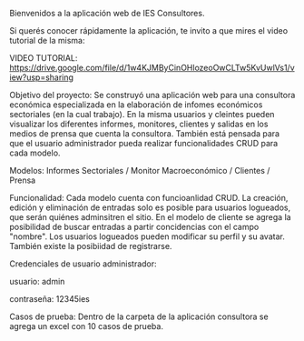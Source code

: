 Bienvenidos a la aplicación web de IES Consultores.

Si querés conocer rápidamente la aplicación, te invito a que mires el video tutorial de la misma:

VIDEO TUTORIAL: https://drive.google.com/file/d/1w4KJMByCinOHlozeoOwCLTw5KvUwlVs1/view?usp=sharing


Objetivo del proyecto: 
Se construyó una aplicación web para una consultora económica especializada en la elaboración de infomes económicos sectoriales (en la cual trabajo). En la misma usuarios y cleintes pueden visualizar los diferentes informes, monitores, clientes y salidas en los medios de prensa que cuenta la consultora. También está pensada para que el usuario administrador pueda realizar funcionalidades CRUD para cada modelo. 


Modelos:
Informes Sectoriales   /
Monitor Macroeconómico  /
Clientes  /
Prensa


Funcionalidad:
Cada modelo cuenta con funcioanlidad CRUD. La creación, edición y eliminación de entradas solo es posible para usuarios logueados, que serán quiénes adminsitren el sitio. En el modelo de cliente se agrega la posibilidad de buscar entradas a partir concidencias con el campo "nombre". Los usuarios logueados pueden modificar su perfil y su avatar. También existe la posibiidad de registrarse.


Credenciales de usuario administrador: 

usuario: admin 

contraseña: 12345ies


Casos de prueba: Dentro de la carpeta de la aplicación consultora se agrega un excel con 10 casos de prueba.


